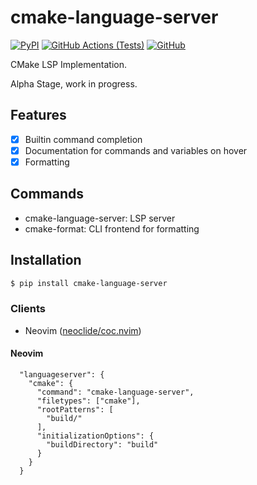 # cmake-language-server
[![PyPI](https://img.shields.io/pypi/v/cmake-language-server)](https://pypi.org/project/cmake-language-server)
[![GitHub Actions (Tests)](https://github.com/regen100/cmake-language-server/workflows/Tests/badge.svg)](https://github.com/regen100/cmake-language-server/actions)
[![GitHub](https://img.shields.io/github/license/regen100/cmake-language-server)](https://github.com/regen100/cmake-language-server/blob/master/LICENSE)

CMake LSP Implementation.

Alpha Stage, work in progress.

## Features
- [x] Builtin command completion
- [x] Documentation for commands and variables on hover
- [x] Formatting

## Commands

- cmake-language-server: LSP server
- cmake-format: CLI frontend for formatting

## Installation

```bash
$ pip install cmake-language-server
```

### Clients

- Neovim ([neoclide/coc.nvim][coc.nvim])

#### Neovim

```jsonc
  "languageserver": {
    "cmake": {
      "command": "cmake-language-server",
      "filetypes": ["cmake"],
      "rootPatterns": [
        "build/"
      ],
      "initializationOptions": {
        "buildDirectory": "build"
      }
    }
  }
```


[coc.nvim]: https://github.com/neoclide/coc.nvim
